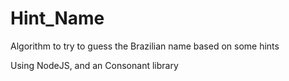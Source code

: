 # Hint_Name
Algorithm to try to guess the Brazilian name based on some hints

Using NodeJS, and an Consonant library

